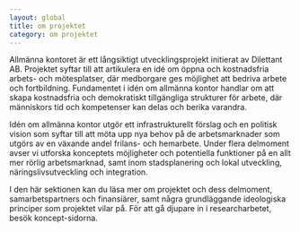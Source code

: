 ---layout: globaltitle: om projektetcategory: om projektet---

Allmänna kontoret är ett långsiktigt utvecklingsprojekt initierat av Dilettant AB. Projektet syftar till att artikulera en idé om öppna och kostnadsfria arbets- och mötesplatser, där medborgare ges möjlighet att bedriva arbete och fortbildning. Fundamentet i idén om allmänna kontor handlar om att skapa kostnadsfria och demokratiskt tillgängliga strukturer för arbete, där människors tid och kompetenser kan delas och berika varandra.

Idén om allmänna kontor utgör ett infrastrukturellt förslag och en politisk vision som syftar till att möta upp nya behov på de arbetsmarknader som utgörs av en växande andel frilans- och hemarbete. Under flera delmoment avser vi utforska konceptets möjligheter och potentiella funktioner på en allt mer rörlig arbetsmarknad, samt inom stadsplanering och lokal utveckling, näringslivsutveckling och integration.

I den här sektionen kan du läsa mer om projektet och dess delmoment, samarbetspartners och finansiärer, samt några grundläggande ideologiska principer som projektet vilar på. För att gå djupare in i researcharbetet, besök koncept-sidorna.
